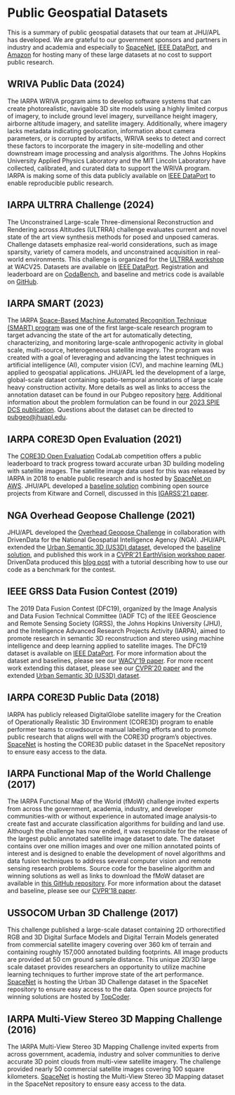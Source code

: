 # Public Geospatial Datasets
This is a summary of public geospatial datasets that our team at JHU/APL has developed. We are grateful to our government sponsors and partners in industry and academia and especially to [SpaceNet](https://spacenetchallenge.github.io/datasets/datasetHomePage.html), [IEEE DataPort](https://ieee-dataport.org/), and [Amazon](https://registry.opendata.aws/) for hosting many of these large datasets at no cost to support public research.

## WRIVA Public Data (2024)
The IARPA WRIVA program aims to develop software systems that can create photorealistic, navigable 3D site models using a highly limited corpus of imagery, to include ground level imagery, surveillance height imagery, airborne altitude imagery, and satellite imagery. Additionally, where imagery lacks metadata indicating geolocation, information about camera parameters, or is corrupted by artifacts, WRIVA seeks to detect and correct these factors to incorporate the imagery in site-modelling and other downstream image processing and analysis algorithms. The Johns Hopkins University Applied Physics Laboratory and the MIT Lincoln Laboratory have collected, calibrated, and curated data to support the WRIVA program. IARPA is making some of this data publicly available on [IEEE DataPort](https://ieee-dataport.org/open-access/wriva-public-data) to enable reproducible public research.

## IARPA ULTRRA Challenge (2024)
The Unconstrained Large-scale Three-dimensional Reconstruction and Rendering across Altitudes (ULTRRA) challenge evaluates current and novel state of the art view synthesis methods for posed and unposed cameras. Challenge datasets emphasize real-world considerations, such as image sparsity, variety of camera models, and unconstrained acquisition in real-world environments. This challenge is organized for the [ULTRRA workshop](https://sites.google.com/view/ultrra-wacv-2025) at WACV25. Datasets are available on [IEEE DataPort](https://ieee-dataport.org/competitions/ultrra-challenge-2025). Registration and leaderboard are on [CodaBench](https://www.codabench.org/competitions/4494/), and baseline and metrics code is available on [GitHub](https://github.com/pubgeo/ultrra-baseline).

## IARPA SMART (2023)
The IARPA [Space-Based Machine Automated Recognition Technique (SMART) program](https://www.iarpa.gov/research-programs/smart) was one of the first large-scale research program to target advancing the state of the art for automatically detecting, characterizing, and monitoring large-scale anthropogenic activity in global scale, multi-source, heterogeneous satellite imagery. The program was created with a goal of leveraging and advancing the latest techniques in artificial intelligence (AI), computer vision (CV), and machine learning (ML) applied to geospatial applications. JHU/APL led the development of a large, global-scale dataset containing spatio-temporal annotations of large scale heavy construction activity. More details as well as links to access the annotation dataset can be found in our Pubgeo repository [here](https://github.com/pubgeo/IARPA-SMART). Additional information about the problem formulation can be found in our [2023 SPIE DCS publication](https://doi.org/10.1117/12.2663071). Questions about the dataset can be directed to pubgeo@jhuapl.edu.

## IARPA CORE3D Open Evaluation (2021)
The [CORE3D Open Evaluation](https://competitions.codalab.org/competitions/33641) CodaLab competition offers a public leaderboard to track progress toward accurate urban 3D building modeling with satellite images. The satellite image data used for this was released by IARPA in 2018 to enable public research and is hosted by [SpaceNet on AWS](https://spacenet.ai/core3d/). JHU/APL developed a [baseline solution](https://github.com/pubgeo/core3d-open) combining open source projects from Kitware and Cornell, discussed in this [IGARSS'21 paper](https://arxiv.org/abs/2107.04622).

## NGA Overhead Geopose Challenge (2021)
JHU/APL developed the [Overhead Geopose Challenge](https://www.drivendata.org/competitions/78/overhead-geopose-challenge/) in collaboration with DrivenData for the National Geospatial Intelligence Agency (NGA). JHU/APL extended the [Urban Semantic 3D (US3D) dataset](https://ieee-dataport.org/open-access/urban-semantic-3d-dataset), developed the [baseline solution](https://github.com/pubgeo/monocular-geocentric-pose), and published this work in a [CVPR'21 EarthVision workshop paper](https://arxiv.org/abs/2105.08229). DrivenData produced this [blog post](https://www.drivendata.co/blog/overhead-geopose-benchmark/) with a tutorial describing how to use our code as a benchmark for the contest.

## IEEE GRSS Data Fusion Contest (2019)
The 2019 Data Fusion Contest (DFC19), organized by the Image Analysis and Data Fusion Technical Committee (IADF TC) of the IEEE Geoscience and Remote Sensing Society (GRSS), the Johns Hopkins University (JHU), and the Intelligence Advanced Research Projects Activity (IARPA), aimed to promote research in semantic 3D reconstruction and stereo using machine intelligence and deep learning applied to satellite images. The DFC19 dataset is available on [IEEE DataPort](https://ieee-dataport.org/open-access/data-fusion-contest-2019-dfc2019). For more information about the dataset and baselines, please see our [WACV'19 paper](https://arxiv.org/abs/1811.08739). For more recent work extending this dataset, please see our [CVPR'20 paper](http://openaccess.thecvf.com/content_CVPR_2020/papers/Christie_Learning_Geocentric_Object_Pose_in_Oblique_Monocular_Images_CVPR_2020_paper.pdf) and the extended [Urban Semantic 3D (US3D) dataset](https://ieee-dataport.org/open-access/urban-semantic-3d-dataset). 

## IARPA CORE3D Public Data (2018)
IARPA has publicly released DigitalGlobe satellite imagery for the Creation of Operationally Realistic 3D Environment (CORE3D) program to enable performer teams to crowdsource manual labeling efforts and to promote public research that aligns well with the CORE3D program’s objectives. [SpaceNet](https://spacenet.ai/core3d/) is hosting the CORE3D public dataset in the SpaceNet repository to ensure easy access to the data.

## IARPA Functional Map of the World Challenge (2017)
The IARPA Functional Map of the World (fMoW) challenge invited experts from across the government, academia, industry, and developer communities-with or without experience in automated image analysis-to create fast and accurate classification algorithms for building and land use. Although the challenge has now ended, it was responsible for the release of the largest public annotated satellite image dataset to date. The dataset contains over one million images and over one million annotated points of interest and is designed to enable the development of novel algorithms and data fusion techniques to address several computer vision and remote sensing research problems. Source code for the baseline algorithm and winning solutions as well as links to download the fMoW dataset are available in [this GitHub repository](https://github.com/fmow). For more information about the dataset and baseline, please see our [CVPR'18 paper](https://arxiv.org/abs/1711.07846).

## USSOCOM Urban 3D Challenge (2017)
This challenge  published a large-scale dataset containing 2D orthorectified RGB and 3D Digital Surface Models and Digital Terrain Models generated from commercial satellite imagery covering over 360 km of terrain and containing roughly 157,000 annotated building footprints. All image products are provided at 50 cm ground sample distance. This unique 2D/3D large scale dataset provides researchers an opportunity to utilize machine learning techniques to further improve state of the art performance. [SpaceNet](https://spacenet.ai/the-ussocom-urban-3d-competition/) is hosting the Urban 3D Challenge dataset in the SpaceNet repository to ensure easy access to the data. Open source projects for winning solutions are hosted by [TopCoder](https://github.com/topcoderinc/Urban3d).

## IARPA Multi-View Stereo 3D Mapping Challenge (2016)
The IARPA Multi-View Stereo 3D Mapping Challenge invited experts from across government, academia, industry and solver communities to derive accurate 3D point clouds from multi-view satellite imagery. The challenge provided nearly 50 commercial satellite images covering 100 square kilometers. [SpaceNet](https://spacenet.ai/iarpa-multi-view-stereo-3d-mapping/) is hosting the Multi-View Stereo 3D Mapping dataset in the SpaceNet repository to ensure easy access to the data.
